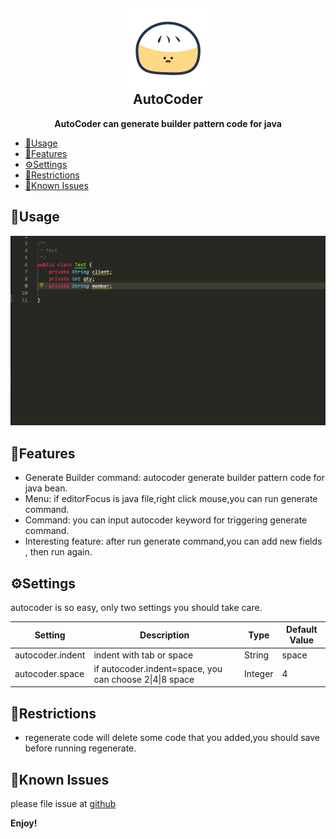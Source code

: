 <h2 align="center"><img src="https://raw.githubusercontent.com/simahao/autocoder/master/images/icon.png" height="128"><br>AutoCoder</h2>
<p align="center"><strong>AutoCoder can generate builder pattern code for java</strong></p>

- [🌴Usage](#%f0%9f%8c%b4usage)
- [💮Features](#%f0%9f%92%aefeatures)
- [⚙️Settings](#%e2%9a%99%ef%b8%8fsettings)
- [🤣Restrictions](#%f0%9f%a4%a3restrictions)
- [🐛Known Issues](#%f0%9f%90%9bknown-issues)


## 🌴Usage
![How to use](images/usages.gif)

## 💮Features
- Generate Builder command: autocoder generate builder pattern code for java bean.
- Menu: if editorFocus is java file,right click mouse,you can run generate command.
- Command: you can input autocoder keyword for triggering generate command.
- Interesting feature: after run generate command,you can add new fields , then run again.

## ⚙️Settings
autocoder is so easy, only two settings you should take care.

| Setting          | Description                                             | Type    | Default Value |
| ---------------- | ------------------------------------------------------- | ------- | ------------- |
| autocoder.indent | indent with tab or space                                | String  | space         |
| autocoder.space  | if autocoder.indent=space, you can choose 2\|4\|8 space | Integer | 4             |

## 🤣Restrictions
- regenerate code will delete some code that you added,you should save before running regenerate.

## 🐛Known Issues
please file issue at [github](https://github.com/simahao/autocoder/issues)

**Enjoy!**
